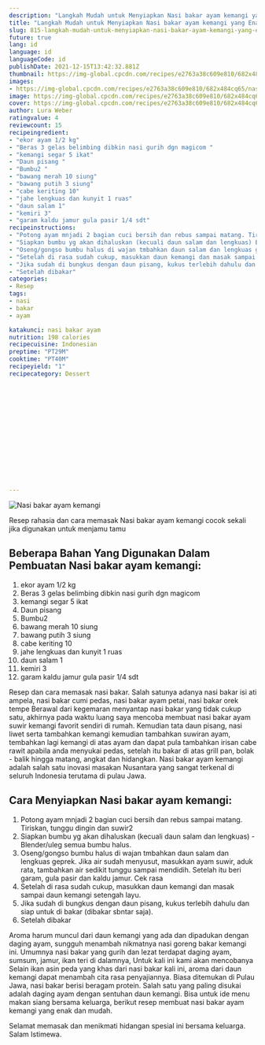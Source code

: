 ```yaml
---
description: "Langkah Mudah untuk Menyiapkan Nasi bakar ayam kemangi yang Enak Banget"
title: "Langkah Mudah untuk Menyiapkan Nasi bakar ayam kemangi yang Enak Banget"
slug: 815-langkah-mudah-untuk-menyiapkan-nasi-bakar-ayam-kemangi-yang-enak-banget
future: true
lang: id
language: id
languageCode: id
publishDate: 2021-12-15T13:42:32.881Z 
thumbnail: https://img-global.cpcdn.com/recipes/e2763a38c609e810/682x484cq65/nasi-bakar-ayam-kemangi-foto-resep-utama.png
images:
- https://img-global.cpcdn.com/recipes/e2763a38c609e810/682x484cq65/nasi-bakar-ayam-kemangi-foto-resep-utama.png
image: https://img-global.cpcdn.com/recipes/e2763a38c609e810/682x484cq65/nasi-bakar-ayam-kemangi-foto-resep-utama.png
cover: https://img-global.cpcdn.com/recipes/e2763a38c609e810/682x484cq65/nasi-bakar-ayam-kemangi-foto-resep-utama.png
author: Lura Weber
ratingvalue: 4
reviewcount: 15
recipeingredient:
- "ekor ayam 1/2 kg"
- "Beras 3 gelas belimbing dibkin nasi gurih dgn magicom "
- "kemangi segar 5 ikat"
- "Daun pisang "
- "Bumbu2 "
- "bawang merah 10 siung"
- "bawang putih 3 siung"
- "cabe keriting 10"
- "jahe lengkuas dan kunyit 1 ruas"
- "daun salam 1"
- "kemiri 3"
- "garam kaldu jamur gula pasir 1/4 sdt"
recipeinstructions:
- "Potong ayam mnjadi 2 bagian cuci bersih dan rebus sampai matang. Tiriskan, tunggu dingin dan suwir2"
- "Siapkan bumbu yg akan dihaluskan (kecuali daun salam dan lengkuas) Blender/uleg semua bumbu halus."
- "Oseng/gongso bumbu halus di wajan tmbahkan daun salam dan lengkuas geprek. Jika air sudah menyusut, masukkan ayam suwir, aduk rata, tambahkan air sedikit tunggu sampai mendidih. Setelah itu beri garam, gula pasir dan kaldu jamur. Cek rasa"
- "Setelah di rasa sudah cukup, masukkan daun kemangi dan masak sampai daun kemangi setengah layu."
- "Jika sudah di bungkus dengan daun pisang, kukus terlebih dahulu dan siap untuk di bakar (dibakar sbntar saja)."
- "Setelah dibakar"
categories:
- Resep
tags:
- nasi
- bakar
- ayam

katakunci: nasi bakar ayam 
nutrition: 198 calories
recipecuisine: Indonesian
preptime: "PT29M"
cooktime: "PT40M"
recipeyield: "1"
recipecategory: Dessert


     
    
    
    
    
    
    
    
    
    
    
      
    
---
```



![Nasi bakar ayam kemangi](https://img-global.cpcdn.com/recipes/e2763a38c609e810/682x484cq65/nasi-bakar-ayam-kemangi-foto-resep-utama.png)

Resep rahasia dan cara memasak  Nasi bakar ayam kemangi cocok sekali jika digunakan untuk menjamu tamu

<!--inarticleads1-->

## Beberapa Bahan Yang Digunakan Dalam Pembuatan Nasi bakar ayam kemangi:

1. ekor ayam 1/2 kg
1. Beras 3 gelas belimbing dibkin nasi gurih dgn magicom 
1. kemangi segar 5 ikat
1. Daun pisang 
1. Bumbu2 
1. bawang merah 10 siung
1. bawang putih 3 siung
1. cabe keriting 10
1. jahe lengkuas dan kunyit 1 ruas
1. daun salam 1
1. kemiri 3
1. garam kaldu jamur gula pasir 1/4 sdt

Resep dan cara memasak nasi bakar. Salah satunya adanya nasi bakar isi ati ampela, nasi bakar cumi pedas, nasi bakar ayam petai, nasi bakar orek tempe Berawal dari kegemaran menyantap nasi bakar yang tidak cukup satu, akhirnya pada waktu luang saya mencoba membuat nasi bakar ayam suwir kemangi favorit sendiri di rumah. Kemudian tata daun pisang, nasi liwet serta tambahkan kemangi kemudian tambahkan suwiran ayam, tembahkan lagi kemangi di atas ayam dan dapat pula tambahkan irisan cabe rawit apabila anda menyukai pedas, setelah itu bakar di atas grill pan, bolak - balik hingga matang, angkat dan hidangkan. Nasi bakar ayam kemangi adalah salah satu inovasi masakan Nusantara yang sangat terkenal di seluruh Indonesia terutama di pulau Jawa. 

<!--inarticleads2-->

## Cara Menyiapkan Nasi bakar ayam kemangi:

1. Potong ayam mnjadi 2 bagian cuci bersih dan rebus sampai matang. Tiriskan, tunggu dingin dan suwir2
1. Siapkan bumbu yg akan dihaluskan (kecuali daun salam dan lengkuas) - Blender/uleg semua bumbu halus.
1. Oseng/gongso bumbu halus di wajan tmbahkan daun salam dan lengkuas geprek. Jika air sudah menyusut, masukkan ayam suwir, aduk rata, tambahkan air sedikit tunggu sampai mendidih. Setelah itu beri garam, gula pasir dan kaldu jamur. Cek rasa
1. Setelah di rasa sudah cukup, masukkan daun kemangi dan masak sampai daun kemangi setengah layu.
1. Jika sudah di bungkus dengan daun pisang, kukus terlebih dahulu dan siap untuk di bakar (dibakar sbntar saja).
1. Setelah dibakar


Aroma harum muncul dari daun kemangi yang ada dan dipadukan dengan daging ayam, sungguh menambah nikmatnya nasi goreng bakar kemangi ini. Umumnya nasi bakar yang gurih dan lezat terdapat daging ayam, sumsum, jamur, ikan teri di dalamnya, Untuk kali ini kami akan mencobanya Selain ikan asin peda yang khas dari nasi bakar kali ini, aroma dari daun kemangi dapat menambah cita rasa penyajiannya. Biasa ditemukan di Pulau Jawa, nasi bakar berisi beragam protein. Salah satu yang paling disukai adalah daging ayam dengan sentuhan daun kemangi. Bisa untuk ide menu makan siang bersama keluarga, berikut resep membuat nasi bakar ayam kemangi yang enak dan mudah. 

Selamat memasak dan menikmati hidangan spesial ini bersama keluarga. Salam Istimewa.
